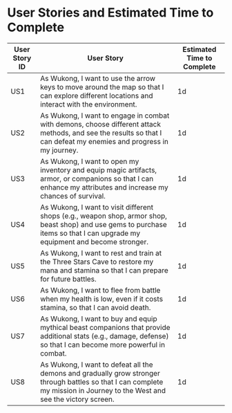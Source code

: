 # User Stories and Estimated Time to Complete

| User Story ID | User Story                                                                                             | Estimated Time to Complete |
|---------------|-------------------------------------------------------------------------------------------------------|----------------------------|
| US1           | As Wukong, I want to use the arrow keys to move around the map so that I can explore different locations and interact with the environment. | 1d                         |
| US2           | As Wukong, I want to engage in combat with demons, choose different attack methods, and see the results so that I can defeat my enemies and progress in my journey. | 1d                         |
| US3           | As Wukong, I want to open my inventory and equip magic artifacts, armor, or companions so that I can enhance my attributes and increase my chances of survival. | 1d                         |
| US4           | As Wukong, I want to visit different shops (e.g., weapon shop, armor shop, beast shop) and use gems to purchase items so that I can upgrade my equipment and become stronger. | 1d                         |
| US5           | As Wukong, I want to rest and train at the Three Stars Cave to restore my mana and stamina so that I can prepare for future battles. | 1d                         |
| US6           | As Wukong, I want to flee from battle when my health is low, even if it costs stamina, so that I can avoid death. | 1d                         |
| US7           | As Wukong, I want to buy and equip mythical beast companions that provide additional stats (e.g., damage, defense) so that I can become more powerful in combat. | 1d                         |
| US8           | As Wukong, I want to defeat all the demons and gradually grow stronger through battles so that I can complete my mission in Journey to the West and see the victory screen. | 1d                         |
